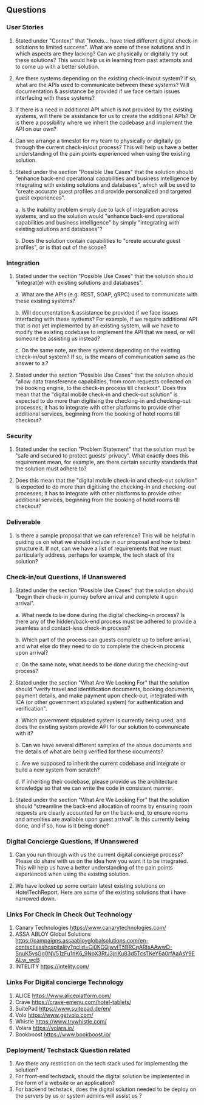 ## Questions

### User Stories

1. Stated under "Context" that "hotels... have tried different digital check-in solutions to limited success". What are some of these solutions and in which aspects are they lacking? Can we physically or digitally try out these solutions? This would help us in learning from past attempts and to come up with a better solution.

1. Are there systems depending on the existing check-in/out system? If so, what are the APIs used to communicate between these systems? Will documentation & assistance be provided if we face certain issues interfacing with these systems?

1. If there is a need in additional API which is not provided by the existing systems, will there be assistance for us to create the additional APIs? Or is there a possibility where we inherit the codebase and implement the API on our own?

1. Can we arrange a timeslot for my team to physically or digitally go through the current check-in/out process? This will help us have a better understanding of the pain points experienced when using the existing solution.

1. Stated under the section "Possible Use Cases" that the solution should "enhance back-end operational capabilities and business intelligence by integrating with existing solutions and databases", which will be used to "create accurate guest profiles and provide personalized and targeted guest experiences".

    a. Is the inability problem simply due to lack of integration across systems, and so the solution would "enhance back-end operational capabilities and business intelligence" by simply "integrating with existing solutions and databases"?

    b. Does the solution contain capabilities to "create accurate guest profiles", or is that out of the scope?

### Integration

1. Stated under the section "Possible Use Cases" that the solution should "integrat(e) with existing solutions and databases".

    a. What are the APIs (e.g. REST, SOAP, gRPC) used to communicate with these existing systems?

    b. Will documentation & assistance be provided if we face issues interfacing with these systems? For example, if we require additional API that is not yet implemented by an existing system, will we have to modify the existing codebase to implement the API that we need, or will someone be assisting us instead?

    c. On the same note, are there systems depending on the existing check-in/out system? If so, is the means of communication same as the answer to a.?

1. Stated under the section "Possible Use Cases" that the solution should "allow data transference capabilities, from room requests collected on the booking engine, to the check-in process till checkout". Does this mean that the "digital mobile check-in and check-out solution" is expected to do more than digitising the checking-in and checking-out processes; it has to integrate with other platforms to provide other additional services, beginning from the booking of hotel rooms till checkout?

### Security

1. Stated under the section "Problem Statement" that the solution must be "safe and secured to protect guests' privacy". What exactly does this requirement mean, for example, are there certain security standards that the solution must adhere to?

1. Does this mean that the "digital mobile check-in and check-out solution" is expected to do more than digitising the checking-in and checking-out processes; it has to integrate with other platforms to provide other additional services, beginning from the booking of hotel rooms till checkout?

### Deliverable

1. Is there a sample proposal that we can reference? This will be helpful in guiding us on what we should include in our proposal and how to best structure it. If not, can we have a list of requirements that we must particularly address, perhaps for example, the tech stack of the solution?

### Check-in/out Questions, If Unanswered

1. Stated under the section "Possible Use Cases" that the solution should "begin their check-in journey before arrival and complete it upon arrival".

    a. What needs to be done during the digital checking-in process? Is there any of the hidden/back-end process must be adhered to provide a seamless and contact-less check-in process?

    b. Which part of the process can guests complete up to before arrival, and what else do they need to do to complete the check-in process upon arrival?

    c. On the same note, what needs to be done during the checking-out process?

1. Stated under the section "What Are We Looking For" that the solution should "verify travel and identification documents, booking documents, payment details, and make payment upon check-out, integrated with ICA (or other government stipulated system) for authentication and verification".

    a. Which government stipulated system is currently being used, and does the existing system provide API for our solution to communicate with it?

    b. Can we have several different samples of the above documents and the details of what are being verified for these documents?

    c. Are we supposed to inherit the current codebase and integrate or build a new system from scratch?

    d. If inheriting their codebase, please provide us the architecture knowledge so that we can write the code in consistent manner.

1) Stated under the section "What Are We Looking For" that the solution should "streamline the back-end allocation of rooms by ensuring room requests are clearly accounted for on the back-end, to ensure rooms and amenities are available upon guest arrival". Is this currently being done, and if so, how is it being done?

### Digital Concierge Questions, If Unanswered

1. Can you run through with us the current digital concierge process? Please do share with us on the idea how you want it to be integrated. This will help us have a better understanding of the pain points experienced when using the existing solution.

1. We have looked up some certain latest existing solutions on HotelTechReport. Here are some of the existing solutions that i have narrowed down.

### Links For Check in Check Out Technology

1. Canary Technologies https://www.canarytechnologies.com/
1. ASSA ABLOY Global Solutions https://campaigns.assaabloyglobalsolutions.com/en-contactlesshospitality?gclid=Cj0KCQjwvIT5BRCqARIsAAwwD-SnuK5vsGg0NV51zFu1nK6_9NoX3RtJ3jriKu83d5TcsTKeY6a0rfAaAsY9EALw_wcB
1. INTELITY https://intelity.com/

### Links For Digital concierge Technology

1. ALICE https://www.aliceplatform.com/
1. Crave https://crave-emenu.com/hotel-tablets/
1. SuitePad https://www.suitepad.de/en/
1. Volo https://www.getvolo.com/
1. Whistle https://www.trywhistle.com/
1. Volara https://volara.io/
1. Bookboost https://www.bookboost.io/

### Deployment/ Techstack Question related

1.  Are there any restriction on the tech stack used for implementing the solution?
1.  For front-end techstack, should the digital solution be implemented in the form of a website or an application?
1.  For backend techstack, does the digital solution needed to be deploy on the servers by us or system admins will assist us ?

